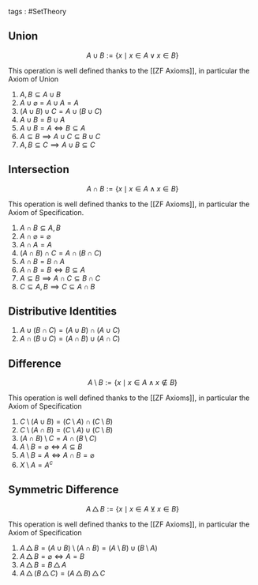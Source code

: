 tags : #SetTheory 
## Union

$$ A\cup B := \{x\mid x\in A \lor x\in B\} $$

This operation is well defined thanks to the [[ZF Axioms]], in particular the Axiom of Union
1. $A, B\subseteq A\cup B$
3. $A\cup \varnothing = A\cup A =A$
4. $(A\cup B)\cup C =A\cup (B\cup C)$
5. $A \cup B = B\cup A$
6. $A\cup B = A\iff B\subseteq A$
7. $A\subseteq B \implies A\cup C \subseteq B\cup C$
8. $A, B\subseteq C\implies A\cup B \subseteq C$

## Intersection

$$ A\cap B:= \{x\mid x\in A\land x\in B\} $$

This operation is well defined thanks to the [[ZF Axioms]], in particular the Axiom of Specification.
1. $A\cap B \subseteq A, B$
2. $A\cap \varnothing = \varnothing$
3. $A\cap A = A$
4. $(A\cap B) \cap C= A\cap (B\cap C)$
5. $A\cap B = B\cap A$
6. $A\cap B = B \iff B\subseteq A$
7. $A\subseteq B \implies A\cap C \subseteq B\cap C$
8. $C\subseteq A, B\implies C\subseteq A\cap B$

## Distributive Identities

1. $A \cup (B\cap C) = (A\cup B)\cap (A\cup C)$
2. $A \cap (B\cup C) = (A\cap B)\cup (A\cap C)$

## Difference

$$ A\setminus B :=\{x\mid x \in A\land x\not\in B\} $$

This operation is well defined thanks to the [[ZF Axioms]], in particular the Axiom of Specification
1. $C\setminus (A\cup B) = (C\setminus A) \cap (C\setminus B)$
2. $C\setminus(A\cap B) = (C\setminus A) \cup (C\setminus B)$
3. $(A\cap B)\setminus C = A\cap (B \setminus C)$
4. $A\setminus B = \varnothing \iff A\subseteq B$
5. $A\setminus B = A \iff A\cap B = \varnothing$
6. $X\setminus A= A^c$

## Symmetric Difference

$$ A\,\triangle\,B := \{x\mid x \in A \veebar x\in B\} $$

This operation is well defined thanks to the [[ZF Axioms]], in particular the Axiom of Specification
1. $A\,\triangle\, B = (A\cup B)\setminus(A\cap B) =(A\setminus B)\cup (B\setminus A)$
2. $A\,\triangle\, B =\varnothing \iff A = B$
3. $A\, \triangle\, B = B\, \triangle\, A$
4. $A\,\triangle\,(B\,\triangle\,C) = (A\,\triangle\,B) \,\triangle\,C$
